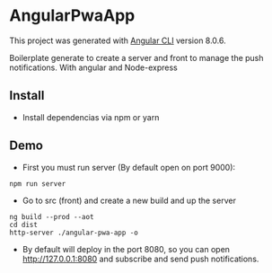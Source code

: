 # AngularPwaApp

This project was generated with [Angular CLI](https://github.com/angular/angular-cli) version 8.0.6.

Boilerplate generate to create a server and front to manage the push notifications. With angular and Node-express
## Install

* Install dependencias via npm or yarn

## Demo

* First you must run server (By default open on port 9000):
```
npm run server
```

* Go to src (front) and create a new build and up the server
```
ng build --prod --aot
cd dist
http-server ./angular-pwa-app -o
```

* By default will deploy in the port 8080, so you can open http://127.0.0.1:8080
and subscribe and send push notifications.
